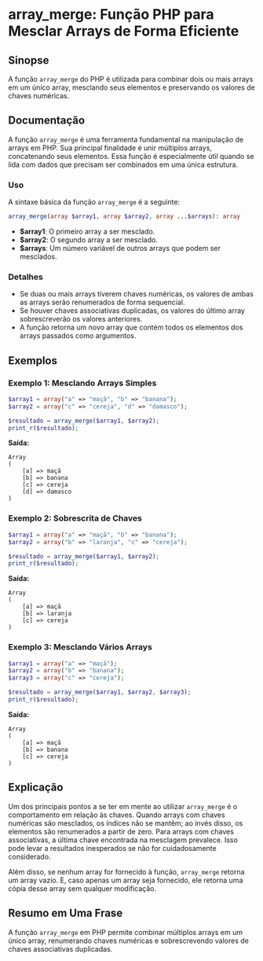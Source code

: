 <!--
Meta Description: # array_merge: Função PHP para Mesclar Arrays de Forma Eficiente ## Sinopse A função `array_merge` do PHP é utilizada para combinar dois ou mais array...
Meta Keywords: array, arrays, array_merge, chaves, função
-->

# array_merge: Função PHP para Mesclar Arrays de Forma Eficiente

## Sinopse
A função `array_merge` do PHP é utilizada para combinar dois ou mais arrays em um único array, mesclando seus elementos e preservando os valores de chaves numéricas.

## Documentação
A função `array_merge` é uma ferramenta fundamental na manipulação de arrays em PHP. Sua principal finalidade é unir múltiplos arrays, concatenando seus elementos. Essa função é especialmente útil quando se lida com dados que precisam ser combinados em uma única estrutura.

### Uso
A sintaxe básica da função `array_merge` é a seguinte:

```php
array_merge(array $array1, array $array2, array ...$arrays): array
```

- **$array1**: O primeiro array a ser mesclado.
- **$array2**: O segundo array a ser mesclado.
- **$arrays**: Um número variável de outros arrays que podem ser mesclados.

### Detalhes
- Se duas ou mais arrays tiverem chaves numéricas, os valores de ambas as arrays serão renumerados de forma sequencial.
- Se houver chaves associativas duplicadas, os valores do último array sobrescreverão os valores anteriores.
- A função retorna um novo array que contém todos os elementos dos arrays passados como argumentos.

## Exemplos

### Exemplo 1: Mesclando Arrays Simples
```php
$array1 = array("a" => "maçã", "b" => "banana");
$array2 = array("c" => "cereja", "d" => "damasco");

$resultado = array_merge($array1, $array2);
print_r($resultado);
```
**Saída:**
```
Array
(
    [a] => maçã
    [b] => banana
    [c] => cereja
    [d] => damasco
)
```

### Exemplo 2: Sobrescrita de Chaves
```php
$array1 = array("a" => "maçã", "b" => "banana");
$array2 = array("b" => "laranja", "c" => "cereja");

$resultado = array_merge($array1, $array2);
print_r($resultado);
```
**Saída:**
```
Array
(
    [a] => maçã
    [b] => laranja
    [c] => cereja
)
```

### Exemplo 3: Mesclando Vários Arrays
```php
$array1 = array("a" => "maçã");
$array2 = array("b" => "banana");
$array3 = array("c" => "cereja");

$resultado = array_merge($array1, $array2, $array3);
print_r($resultado);
```
**Saída:**
```
Array
(
    [a] => maçã
    [b] => banana
    [c] => cereja
)
```

## Explicação
Um dos principais pontos a se ter em mente ao utilizar `array_merge` é o comportamento em relação às chaves. Quando arrays com chaves numéricas são mesclados, os índices não se mantêm; ao invés disso, os elementos são renumerados a partir de zero. Para arrays com chaves associativas, a última chave encontrada na mesclagem prevalece. Isso pode levar a resultados inesperados se não for cuidadosamente considerado.

Além disso, se nenhum array for fornecido à função, `array_merge` retorna um array vazio. E, caso apenas um array seja fornecido, ele retorna uma cópia desse array sem qualquer modificação.

## Resumo em Uma Frase
A função `array_merge` em PHP permite combinar múltiplos arrays em um único array, renumerando chaves numéricas e sobrescrevendo valores de chaves associativas duplicadas.